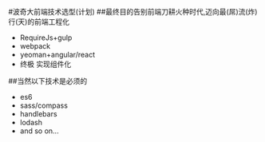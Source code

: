 #波奇大前端技术选型(计划) 
##最终目的告别前端刀耕火种时代,迈向最(屌)流(炸)行(天)的前端工程化

+ RequireJs+gulp 
+ webpack
+ yeoman+angular/react
+ 终极 实现组件化

##当然以下技术是必须的
+ es6
+ sass/compass
+ handlebars
+ lodash
+ and so on...
